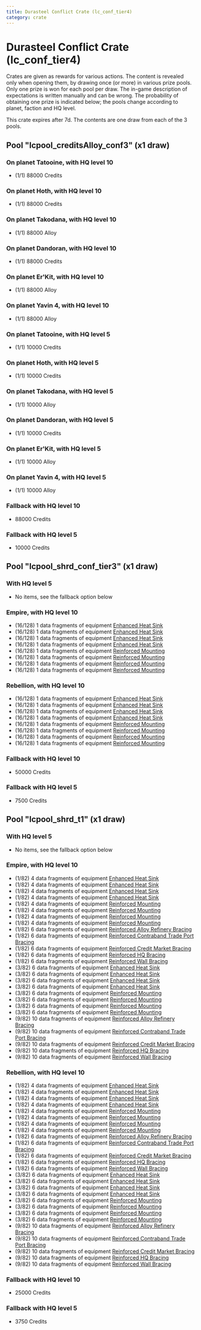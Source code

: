 ```yaml
---
title: Durasteel Conflict Crate (lc_conf_tier4)
category: crate
---
```


# Durasteel Conflict Crate (lc_conf_tier4)

Crates are given as rewards for various actions. The content is revealed only when opening them, by drawing once (or more) in various prize pools. Only one prize is won for each pool per draw. The in-game description of expectations is written manually and can be wrong. The probability of obtaining one prize is indicated below; the pools change according to planet, faction and HQ level.

This crate expires after 7d. The contents are one draw from each of the 3 pools.

## Pool "lcpool_creditsAlloy_conf3" (x1 draw)

### On planet Tatooine, with HQ level 10

  * (1/1) 88000 Credits

### On planet Hoth, with HQ level 10

  * (1/1) 88000 Credits

### On planet Takodana, with HQ level 10

  * (1/1) 88000 Alloy

### On planet Dandoran, with HQ level 10

  * (1/1) 88000 Credits

### On planet Er'Kit, with HQ level 10

  * (1/1) 88000 Alloy

### On planet Yavin 4, with HQ level 10

  * (1/1) 88000 Alloy

### On planet Tatooine, with HQ level 5

  * (1/1) 10000 Credits

### On planet Hoth, with HQ level 5

  * (1/1) 10000 Credits

### On planet Takodana, with HQ level 5

  * (1/1) 10000 Alloy

### On planet Dandoran, with HQ level 5

  * (1/1) 10000 Credits

### On planet Er'Kit, with HQ level 5

  * (1/1) 10000 Alloy

### On planet Yavin 4, with HQ level 5

  * (1/1) 10000 Alloy

### Fallback with HQ level 10

  * 88000 Credits

### Fallback with HQ level 5

  * 10000 Credits

## Pool "lcpool_shrd_conf_tier3" (x1 draw)

### With HQ level 5

  * No items, see the fallback option below

### Empire, with HQ level 10

  * (16/128) 1 data fragments of equipment [Enhanced Heat Sink](eqpEmpireBurstTurretDamage)
  * (16/128) 1 data fragments of equipment [Enhanced Heat Sink](eqpEmpireMortarTurretDamage)
  * (16/128) 1 data fragments of equipment [Enhanced Heat Sink](eqpEmpireRapidFireTurretDamage)
  * (16/128) 1 data fragments of equipment [Enhanced Heat Sink](eqpEmpireRocketTurretDamage)
  * (16/128) 1 data fragments of equipment [Reinforced Mounting](eqpEmpireBurstTurretHealth)
  * (16/128) 1 data fragments of equipment [Reinforced Mounting](eqpEmpireMortarTurretHealth)
  * (16/128) 1 data fragments of equipment [Reinforced Mounting](eqpEmpireRapidFireTurretHealth)
  * (16/128) 1 data fragments of equipment [Reinforced Mounting](eqpEmpireRocketTurretHealth)

### Rebellion, with HQ level 10

  * (16/128) 1 data fragments of equipment [Enhanced Heat Sink](eqpRebelBurstTurretDamage)
  * (16/128) 1 data fragments of equipment [Enhanced Heat Sink](eqpRebelMortarTurretDamage)
  * (16/128) 1 data fragments of equipment [Enhanced Heat Sink](eqpRebelRapidFireTurretDamage)
  * (16/128) 1 data fragments of equipment [Enhanced Heat Sink](eqpRebelRocketTurretDamage)
  * (16/128) 1 data fragments of equipment [Reinforced Mounting](eqpRebelBurstTurretHealth)
  * (16/128) 1 data fragments of equipment [Reinforced Mounting](eqpRebelMortarTurretHealth)
  * (16/128) 1 data fragments of equipment [Reinforced Mounting](eqpRebelRapidFireTurretHealth)
  * (16/128) 1 data fragments of equipment [Reinforced Mounting](eqpRebelRocketTurretHealth)

### Fallback with HQ level 10

  * 50000 Credits

### Fallback with HQ level 5

  * 7500 Credits

## Pool "lcpool_shrd_t1" (x1 draw)

### With HQ level 5

  * No items, see the fallback option below

### Empire, with HQ level 10

  * (1/82) 4 data fragments of equipment [Enhanced Heat Sink](eqpEmpireBurstTurretDamage)
  * (1/82) 4 data fragments of equipment [Enhanced Heat Sink](eqpEmpireMortarTurretDamage)
  * (1/82) 4 data fragments of equipment [Enhanced Heat Sink](eqpEmpireRapidFireTurretDamage)
  * (1/82) 4 data fragments of equipment [Enhanced Heat Sink](eqpEmpireRocketTurretDamage)
  * (1/82) 4 data fragments of equipment [Reinforced Mounting](eqpEmpireBurstTurretHealth)
  * (1/82) 4 data fragments of equipment [Reinforced Mounting](eqpEmpireMortarTurretHealth)
  * (1/82) 4 data fragments of equipment [Reinforced Mounting](eqpEmpireRapidFireTurretHealth)
  * (1/82) 4 data fragments of equipment [Reinforced Mounting](eqpEmpireRocketTurretHealth)
  * (1/82) 6 data fragments of equipment [Reinforced Alloy Refinery Bracing](eqpEmpireMaterialsGeneratorHealth)
  * (1/82) 6 data fragments of equipment [Reinforced Contraband Trade Port Bracing](eqpEmpireContrabandGeneratorHealth)
  * (1/82) 6 data fragments of equipment [Reinforced Credit Market Bracing](eqpEmpireCreditGeneratorHealth)
  * (1/82) 6 data fragments of equipment [Reinforced HQ Bracing](eqpEmpireHQHealth)
  * (1/82) 6 data fragments of equipment [Reinforced Wall Bracing](eqpEmpireWallHealth)
  * (3/82) 6 data fragments of equipment [Enhanced Heat Sink](eqpEmpireBurstTurretDamage)
  * (3/82) 6 data fragments of equipment [Enhanced Heat Sink](eqpEmpireMortarTurretDamage)
  * (3/82) 6 data fragments of equipment [Enhanced Heat Sink](eqpEmpireRapidFireTurretDamage)
  * (3/82) 6 data fragments of equipment [Enhanced Heat Sink](eqpEmpireRocketTurretDamage)
  * (3/82) 6 data fragments of equipment [Reinforced Mounting](eqpEmpireBurstTurretHealth)
  * (3/82) 6 data fragments of equipment [Reinforced Mounting](eqpEmpireMortarTurretHealth)
  * (3/82) 6 data fragments of equipment [Reinforced Mounting](eqpEmpireRapidFireTurretHealth)
  * (3/82) 6 data fragments of equipment [Reinforced Mounting](eqpEmpireRocketTurretHealth)
  * (9/82) 10 data fragments of equipment [Reinforced Alloy Refinery Bracing](eqpEmpireMaterialsGeneratorHealth)
  * (9/82) 10 data fragments of equipment [Reinforced Contraband Trade Port Bracing](eqpEmpireContrabandGeneratorHealth)
  * (9/82) 10 data fragments of equipment [Reinforced Credit Market Bracing](eqpEmpireCreditGeneratorHealth)
  * (9/82) 10 data fragments of equipment [Reinforced HQ Bracing](eqpEmpireHQHealth)
  * (9/82) 10 data fragments of equipment [Reinforced Wall Bracing](eqpEmpireWallHealth)

### Rebellion, with HQ level 10

  * (1/82) 4 data fragments of equipment [Enhanced Heat Sink](eqpRebelBurstTurretDamage)
  * (1/82) 4 data fragments of equipment [Enhanced Heat Sink](eqpRebelMortarTurretDamage)
  * (1/82) 4 data fragments of equipment [Enhanced Heat Sink](eqpRebelRapidFireTurretDamage)
  * (1/82) 4 data fragments of equipment [Enhanced Heat Sink](eqpRebelRocketTurretDamage)
  * (1/82) 4 data fragments of equipment [Reinforced Mounting](eqpRebelBurstTurretHealth)
  * (1/82) 4 data fragments of equipment [Reinforced Mounting](eqpRebelMortarTurretHealth)
  * (1/82) 4 data fragments of equipment [Reinforced Mounting](eqpRebelRapidFireTurretHealth)
  * (1/82) 4 data fragments of equipment [Reinforced Mounting](eqpRebelRocketTurretHealth)
  * (1/82) 6 data fragments of equipment [Reinforced Alloy Refinery Bracing](eqpRebelMaterialsGeneratorHealth)
  * (1/82) 6 data fragments of equipment [Reinforced Contraband Trade Port Bracing](eqpRebelContrabandGeneratorHealth)
  * (1/82) 6 data fragments of equipment [Reinforced Credit Market Bracing](eqpRebelCreditGeneratorHealth)
  * (1/82) 6 data fragments of equipment [Reinforced HQ Bracing](eqpRebelHQHealth)
  * (1/82) 6 data fragments of equipment [Reinforced Wall Bracing](eqpRebelWallHealth)
  * (3/82) 6 data fragments of equipment [Enhanced Heat Sink](eqpRebelBurstTurretDamage)
  * (3/82) 6 data fragments of equipment [Enhanced Heat Sink](eqpRebelMortarTurretDamage)
  * (3/82) 6 data fragments of equipment [Enhanced Heat Sink](eqpRebelRapidFireTurretDamage)
  * (3/82) 6 data fragments of equipment [Enhanced Heat Sink](eqpRebelRocketTurretDamage)
  * (3/82) 6 data fragments of equipment [Reinforced Mounting](eqpRebelBurstTurretHealth)
  * (3/82) 6 data fragments of equipment [Reinforced Mounting](eqpRebelMortarTurretHealth)
  * (3/82) 6 data fragments of equipment [Reinforced Mounting](eqpRebelRapidFireTurretHealth)
  * (3/82) 6 data fragments of equipment [Reinforced Mounting](eqpRebelRocketTurretHealth)
  * (9/82) 10 data fragments of equipment [Reinforced Alloy Refinery Bracing](eqpRebelMaterialsGeneratorHealth)
  * (9/82) 10 data fragments of equipment [Reinforced Contraband Trade Port Bracing](eqpRebelContrabandGeneratorHealth)
  * (9/82) 10 data fragments of equipment [Reinforced Credit Market Bracing](eqpRebelCreditGeneratorHealth)
  * (9/82) 10 data fragments of equipment [Reinforced HQ Bracing](eqpRebelHQHealth)
  * (9/82) 10 data fragments of equipment [Reinforced Wall Bracing](eqpRebelWallHealth)

### Fallback with HQ level 10

  * 25000 Credits

### Fallback with HQ level 5

  * 3750 Credits